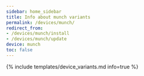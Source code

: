 ```yaml
---
sidebar: home_sidebar
title: Info about munch variants
permalink: /devices/munch/
redirect_from:
- /devices/munch/install
- /devices/munch/update
device: munch
toc: false
---
```

{% include templates/device_variants.md info=true %}
